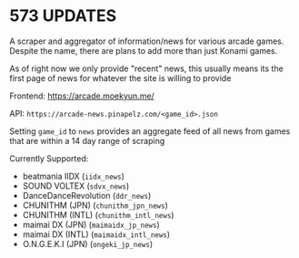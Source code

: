 # 573 UPDATES
A scraper and aggregator of information/news for various arcade games. Despite the name, there are plans to add more than just Konami games.

As of right now we only provide "recent" news, this usually means its the first page of news for whatever the site is willing to provide

Frontend: https://arcade.moekyun.me/

API: `https://arcade-news.pinapelz.com/<game_id>.json`

Setting `game_id` to `news` provides an aggregate feed of all news from games that are within a 14 day range of scraping

Currently Supported:
- beatmania IIDX (`iidx_news`)
- SOUND VOLTEX (`sdvx_news`)
- DanceDanceRevolution (`ddr_news`)
- CHUNITHM (JPN) (`chunithm_jpn_news`)
- CHUNITHM (INTL) (`chunithm_intl_news`)
- maimai DX (JPN) (`maimaidx_jp_news`)
- maimai DX (INTL) (`maimaidx_intl_news`)
- O.N.G.E.K.I (JPN) (`ongeki_jp_news`)
